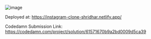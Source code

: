 ![image](https://user-images.githubusercontent.com/52820662/135755817-058b3ea8-032a-4cbb-9265-b618151ee112.png)

Deployed at: https://instagram-clone-shridhar.netlify.app/

Codedamn Submission Link: https://codedamn.com/project/solution/61571670b9a2bd0009d5ca39
